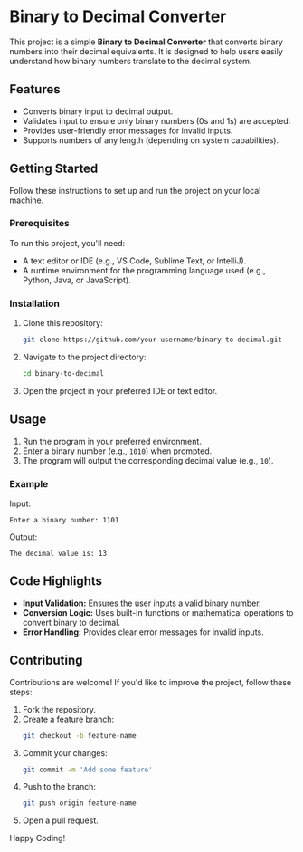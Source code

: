 # Binary to Decimal Converter

This project is a simple **Binary to Decimal Converter** that converts binary numbers into their decimal equivalents. It is designed to help users easily understand how binary numbers translate to the decimal system.

## Features

- Converts binary input to decimal output.
- Validates input to ensure only binary numbers (0s and 1s) are accepted.
- Provides user-friendly error messages for invalid inputs.
- Supports numbers of any length (depending on system capabilities).

## Getting Started

Follow these instructions to set up and run the project on your local machine.

### Prerequisites

To run this project, you'll need:

- A text editor or IDE (e.g., VS Code, Sublime Text, or IntelliJ).
- A runtime environment for the programming language used (e.g., Python, Java, or JavaScript).

### Installation

1. Clone this repository:
   ```bash
   git clone https://github.com/your-username/binary-to-decimal.git
   ```
2. Navigate to the project directory:
   ```bash
   cd binary-to-decimal
   ```
3. Open the project in your preferred IDE or text editor.

## Usage

1. Run the program in your preferred environment.
2. Enter a binary number (e.g., `1010`) when prompted.
3. The program will output the corresponding decimal value (e.g., `10`).

### Example

Input:
```
Enter a binary number: 1101
```
Output:
```
The decimal value is: 13
```

## Code Highlights

- **Input Validation:** Ensures the user inputs a valid binary number.
- **Conversion Logic:** Uses built-in functions or mathematical operations to convert binary to decimal.
- **Error Handling:** Provides clear error messages for invalid inputs.

## Contributing

Contributions are welcome! If you'd like to improve the project, follow these steps:

1. Fork the repository.
2. Create a feature branch:
   ```bash
   git checkout -b feature-name
   ```
3. Commit your changes:
   ```bash
   git commit -m 'Add some feature'
   ```
4. Push to the branch:
   ```bash
   git push origin feature-name
   ```
5. Open a pull request.



Happy Coding! 
